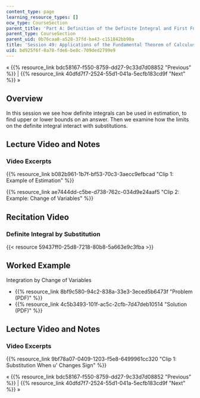 ```yaml
---
content_type: page
learning_resource_types: []
ocw_type: CourseSection
parent_title: 'Part A: Definition of the Definite Integral and First Fundamental Theorem'
parent_type: CourseSection
parent_uid: 0b76caa8-a528-37fd-ba43-c151842bb90a
title: 'Session 49: Applications of the Fundamental Theorem of Calculus'
uid: bd925f6f-8a78-fde6-be8c-709ded2799e9
---
```


« {{% resource_link bdc58167-f550-8759-dd27-9c33d7d08852 "Previous" %}} | {{% resource_link 40dfd7f7-2524-55d1-041a-5ecfb183cd9f "Next" %}} »

Overview
--------

In this session we see how definite integrals can be used in estimation, to find upper or lower bounds on an answer. Then we examine how the limits on the definite integral interact with substitutions.

Lecture Video and Notes
-----------------------

### Video Excerpts

{{% resource_link b082b961-1b7f-bf53-70c3-3aecc9efbcad "Clip 1: Example of Estimation" %}}

{{% resource_link ae7444dd-c5be-d738-762c-034d9e24aaf5 "Clip 2: Example: Change of Variables" %}}

Recitation Video
----------------

### Definite Integral by Substitution

{{< resource 59437ff0-25d8-7218-80b8-5a663e9c3fba >}}

Worked Example
--------------

Integration by Change of Variables

*   {{% resource_link 8bf9c580-94c2-838a-33e3-3eced5b6473f "Problem (PDF)" %}}
*   {{% resource_link 4c5b3493-101f-ac5c-2cfb-7d47deb10514 "Solution (PDF)" %}}

Lecture Video and Notes
-----------------------

### Video Excerpts

{{% resource_link 9bf78a07-0409-1203-f5e8-6499961cc320 "Clip 1: Substitution When u' Changes Sign" %}}

« {{% resource_link bdc58167-f550-8759-dd27-9c33d7d08852 "Previous" %}} | {{% resource_link 40dfd7f7-2524-55d1-041a-5ecfb183cd9f "Next" %}} »